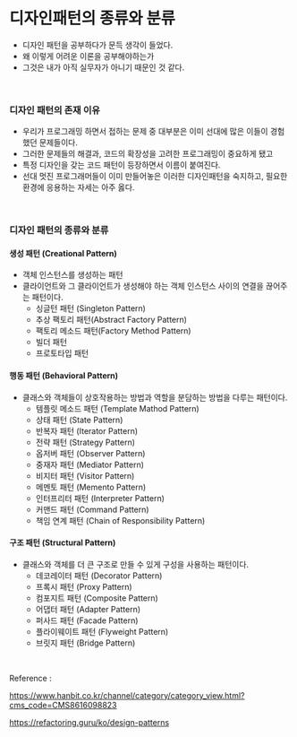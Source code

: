 # 디자인패턴의 종류와 분류

-   디자인 패턴을 공부하다가 문득 생각이 들었다.
-   왜 이렇게 어려운 이론을 공부해야하는가
-   그것은 내가 아직 실무자가 아니기 때문인 것 같다.

</br>

### 디자인 패턴의 존재 이유

-   우리가 프로그래밍 하면서 접하는 문제 중 대부분은 이미 선대에 많은 이들이 경험했던 문제들이다.
-   그러한 문제들의 해결과, 코드의 확장성을 고려한 프로그래밍이 중요하게 됐고
-   특정 디자인을 갖는 코드 패턴이 등장하면서 이름이 붙여진다.
-   선대 멋진 프로그래머들이 이미 만들어놓은 이러한 디자인패턴을 숙지하고, 필요한 환경에 응용하는 자세는 아주 옳다.

</br>

### 디자인 패턴의 종류와 분류

#### 생성 패턴 (Creational Pattern)

-   객체 인스턴스를 생성하는 패턴
-   클라이언트와 그 클라이언트가 생성해야 하는 객체 인스턴스 사이의 연결을 끊어주는 패턴이다.
    -   싱글턴 패턴 (Singleton Pattern)
    -   추상 팩토리 패턴(Abstract Factory Pattern)
    -   팩토리 메소드 패턴(Factory Method Pattern)
    -   빌더 패턴
    -   프로토타입 패턴

#### 행동 패턴 (Behavioral Pattern)

-   클래스와 객체들이 상호작용하는 방법과 역할을 분담하는 방법을 다루는 패턴이다.
    -   템플릿 메소드 패턴 (Template Mathod Pattern)
    -   상태 패턴 (State Pattern)
    -   반복자 패턴 (Iterator Pattern)
    -   전략 패턴 (Strategy Pattern)
    -   옵저버 패턴 (Observer Pattern)
    -   중재자 패턴 (Mediator Pattern)
    -   비지터 패턴 (Visitor Pattern)
    -   메멘토 패턴 (Memento Pattern)
    -   인터프리터 패턴 (Interpreter Pattern)
    -   커맨드 패턴 (Command Pattern)
    -   책임 연계 패턴 (Chain of Responsibility Pattern)

#### 구조 패턴 (Structural Pattern)

-   클래스와 객체를 더 큰 구조로 만들 수 있게 구성을 사용하는 패턴이다.
    -   데코레이터 패턴 (Decorator Pattern)
    -   프록시 패턴 (Proxy Pattern)
    -   컴포지트 패턴 (Composite Pattern)
    -   어댑터 패턴 (Adapter Pattern)
    -   퍼사드 패턴 (Facade Pattern)
    -   플라이웨이트 패턴 (Flyweight Pattern)
    -   브릿지 패턴 (Bridge Pattern)

</br>

Reference :

https://www.hanbit.co.kr/channel/category/category_view.html?cms_code=CMS8616098823

https://refactoring.guru/ko/design-patterns
